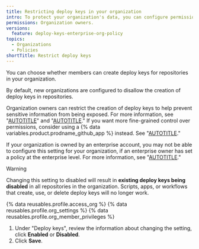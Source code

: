 ```yaml
---
title: Restricting deploy keys in your organization
intro: To protect your organization's data, you can configure permissions for creating deploy keys in your organization.
permissions: Organization owners.
versions:
  feature: deploy-keys-enterprise-org-policy
topics:
  - Organizations
  - Policies
shortTitle: Restrict deploy keys
---
```


You can choose whether members can create deploy keys for repositories in your organization.

By default, new organizations are configured to disallow the creation of deploy keys in repositories.

Organization owners can restrict the creation of deploy keys to help prevent sensitive information from being exposed. For more information, see "[AUTOTITLE](/code-security/getting-started/best-practices-for-preventing-data-leaks-in-your-organization)" and "[AUTOTITLE](/authentication/connecting-to-github-with-ssh/managing-deploy-keys#deploy-keys)." If you want more fine-grained control over permissions, consider using a {% data variables.product.prodname_github_app %} instead. See "[AUTOTITLE](/apps/overview)."

If your organization is owned by an enterprise account, you may not be able to configure this setting for your organization, if an enterprise owner has set a policy at the enterprise level. For more information, see "[AUTOTITLE](/admin/policies/enforcing-policies-for-your-enterprise/enforcing-repository-management-policies-in-your-enterprise#enforcing-a-policy-for-deploy-keys)."

> [!WARNING]
> Changing this setting to disabled will result in **existing deploy keys being disabled** in all repositories in the organization. Scripts, apps, or workflows that create, use, or delete deploy keys will no longer work.

{% data reusables.profile.access_org %}
{% data reusables.profile.org_settings %}
{% data reusables.profile.org_member_privileges %}
1. Under "Deploy keys", review the information about changing the setting, click **Enabled** or **Disabled**.
1. Click **Save**.
